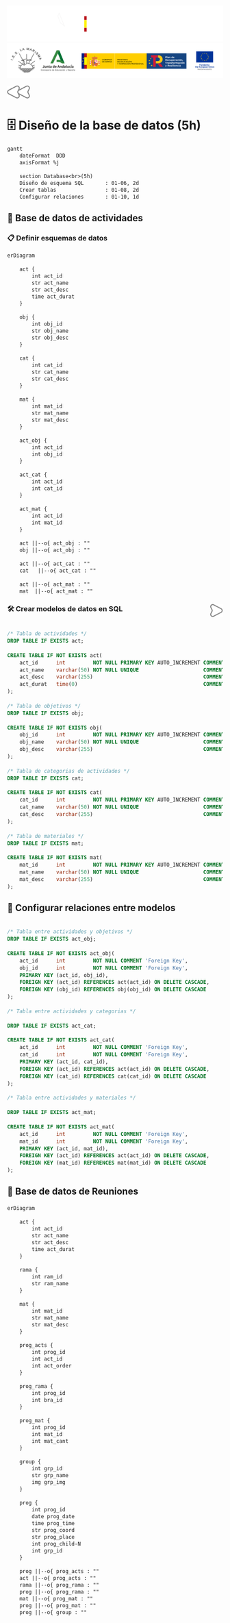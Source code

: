 ![](https://raw.githubusercontent.com/jcorvid509/.resGen/9cf65965f880c39d5e634d73522a6d656c4ea501/_bannerD.png#gh-dark-mode-only)
![](https://raw.githubusercontent.com/jcorvid509/.resGen/9cf65965f880c39d5e634d73522a6d656c4ea501/_bannerL.png#gh-light-mode-only)

<a href="/.md/roadmap.md"><img src="https://raw.githubusercontent.com/jcorvid509/.resGen/9cf65965f880c39d5e634d73522a6d656c4ea501/_back.svg" height="30"></a>

# 🗄️ Diseño de la base de datos (5h)

```mermaid
gantt
    dateFormat  DDD
    axisFormat %j

    section Database<br>(5h)
    Diseño de esquema SQL       : 01-06, 2d
    Crear tablas                : 01-08, 2d
    Configurar relaciones       : 01-10, 1d
```

## 🎯 Base de datos de actividades

### 📋 Definir esquemas de datos

```mermaid
erDiagram
    
    act {
        int act_id
        str act_name
        str act_desc
        time act_durat
    }

    obj {
        int obj_id
        str obj_name
        str obj_desc    
    }

    cat {
        int cat_id
        str cat_name
        str cat_desc    
    }

    mat {
        int mat_id
        str mat_name
        str mat_desc    
    }

    act_obj {
        int act_id
        int obj_id
    }

    act_cat {
        int act_id
        int cat_id
    }

    act_mat {
        int act_id
        int mat_id
    }

    act ||--o{ act_obj : ""
    obj ||--o{ act_obj : ""

    act ||--o{ act_cat : ""
    cat   ||--o{ act_cat : ""

    act ||--o{ act_mat : ""
    mat  ||--o{ act_mat : ""
```

### 🛠️ Crear modelos de datos en SQL<a href="/.res/db/act_tables.sql"><img src="https://raw.githubusercontent.com/jcorvid509/.resGen/dbf0397a38c3e0828d9bd164f719d77f3d977cda/_arrow.svg" height="30" align="right"></a>

```sql

/* Tabla de actividades */
DROP TABLE IF EXISTS act;

CREATE TABLE IF NOT EXISTS act(  
    act_id      int         NOT NULL PRIMARY KEY AUTO_INCREMENT COMMENT 'Primary Key',
    act_name    varchar(50) NOT NULL UNIQUE                     COMMENT 'Activity Name',
    act_desc    varchar(255)                                    COMMENT 'Activity Description',
    act_durat   time(0)                                         COMMENT 'Activity Duration'
);

/* Tabla de objetivos */
DROP TABLE IF EXISTS obj;

CREATE TABLE IF NOT EXISTS obj(  
    obj_id      int         NOT NULL PRIMARY KEY AUTO_INCREMENT COMMENT 'Primary Key',
    obj_name    varchar(50) NOT NULL UNIQUE                     COMMENT 'Objective Name',
    obj_desc    varchar(255)                                    COMMENT 'Objective Description'
);

/* Tabla de categorias de actividades */
DROP TABLE IF EXISTS cat;

CREATE TABLE IF NOT EXISTS cat(  
    cat_id      int         NOT NULL PRIMARY KEY AUTO_INCREMENT COMMENT 'Primary Key',
    cat_name    varchar(50) NOT NULL UNIQUE                     COMMENT 'Category Name',
    cat_desc    varchar(255)                                    COMMENT 'Category Description'
);

/* Tabla de materiales */
DROP TABLE IF EXISTS mat;

CREATE TABLE IF NOT EXISTS mat(  
    mat_id      int         NOT NULL PRIMARY KEY AUTO_INCREMENT COMMENT 'Primary Key',
    mat_name    varchar(50) NOT NULL UNIQUE                     COMMENT 'Material Name',
    mat_desc    varchar(255)                                    COMMENT 'Material Description'
);
```

## 🔗 Configurar relaciones entre modelos

```sql

/* Tabla entre actividades y objetivos */
DROP TABLE IF EXISTS act_obj;

CREATE TABLE IF NOT EXISTS act_obj(
    act_id      int         NOT NULL COMMENT 'Foreign Key',
    obj_id      int         NOT NULL COMMENT 'Foreign Key',
    PRIMARY KEY (act_id, obj_id),
    FOREIGN KEY (act_id) REFERENCES act(act_id) ON DELETE CASCADE,
    FOREIGN KEY (obj_id) REFERENCES obj(obj_id) ON DELETE CASCADE
);

/* Tabla entre actividades y categorias */

DROP TABLE IF EXISTS act_cat;

CREATE TABLE IF NOT EXISTS act_cat(
    act_id      int         NOT NULL COMMENT 'Foreign Key',
    cat_id      int         NOT NULL COMMENT 'Foreign Key',
    PRIMARY KEY (act_id, cat_id),
    FOREIGN KEY (act_id) REFERENCES act(act_id) ON DELETE CASCADE,
    FOREIGN KEY (cat_id) REFERENCES cat(cat_id) ON DELETE CASCADE
);

/* Tabla entre actividades y materiales */

DROP TABLE IF EXISTS act_mat;

CREATE TABLE IF NOT EXISTS act_mat(
    act_id      int         NOT NULL COMMENT 'Foreign Key',
    mat_id      int         NOT NULL COMMENT 'Foreign Key',
    PRIMARY KEY (act_id, mat_id),
    FOREIGN KEY (act_id) REFERENCES act(act_id) ON DELETE CASCADE,
    FOREIGN KEY (mat_id) REFERENCES mat(mat_id) ON DELETE CASCADE
);
```

## 📅 Base de datos de Reuniones

```mermaid
erDiagram

    act {
        int act_id
        str act_name
        str act_desc
        time act_durat
    }

    rama {
        int ram_id
        str ram_name
    }

    mat {
        int mat_id
        str mat_name
        str mat_desc    
    }

    prog_acts {
        int prog_id
        int act_id
        int act_order
    }

    prog_rama {
        int prog_id
        int bra_id
    }

    prog_mat {
        int prog_id
        int mat_id
        int mat_cant
    }

    group {
        int grp_id
        str grp_name
        img grp_img
    }

    prog {
        int prog_id
        date prog_date
        time prog_time
        str prog_coord
        str prog_place
        int prog_child-N
        int grp_id
    }

    prog ||--o{ prog_acts : ""
    act ||--o{ prog_acts : ""
    rama ||--o{ prog_rama : ""
    prog ||--o{ prog_rama : ""
    mat ||--o{ prog_mat : ""
    prog ||--o{ prog_mat : ""
    prog ||--o{ group : ""
```

